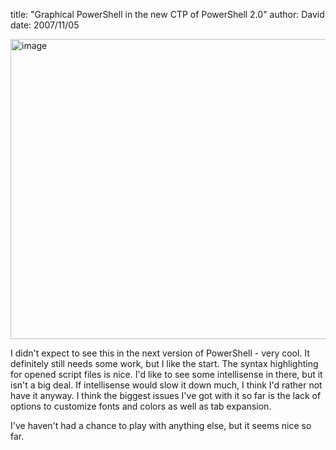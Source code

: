 
title: "Graphical PowerShell in the new CTP of PowerShell 2.0"
author: David
date: 2007/11/05

<p><a href="http://www.mohundro.com/blog/content/binary/WindowsLiveWriter/GraphicalPowerShellinthenewCTPofPowerS.0_7A05/image.png" atomicselection="true"><img style="border-right: 0px; border-top: 0px; border-left: 0px; border-bottom: 0px" height="480" alt="image" src="http://www.mohundro.com/blog/content/binary/WindowsLiveWriter/GraphicalPowerShellinthenewCTPofPowerS.0_7A05/image_thumb.png" width="581" border="0"></a> </p> <p>I didn't expect to see this in the next version of PowerShell - very cool. It definitely still needs some work, but I like the start. The syntax highlighting for opened script files is nice. I'd like to see some intellisense in there, but it isn't a big deal.&nbsp;If intellisense would slow it down much, I think I'd rather not have it anyway.&nbsp;I think the biggest issues I've got with it so far is the lack of options to customize fonts and colors as well as tab expansion.</p> <p>I've haven't had a chance to play with anything else, but it seems nice so far.</p>
